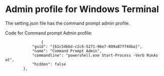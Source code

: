 <h1>Admin profile for Windows Terminal</h1>

The setting.json file has the command prompt admin profile.

Code for Command prompt Admin profile:

                    {
				"guid": "{61c54bbd-c2c6-5271-96e7-009a87ff44ba}",
				"name": "Command Prompt Admin",
				"commandline": "powershell.exe Start-Process -Verb RunAs wt",
				"hidden": false
			},
